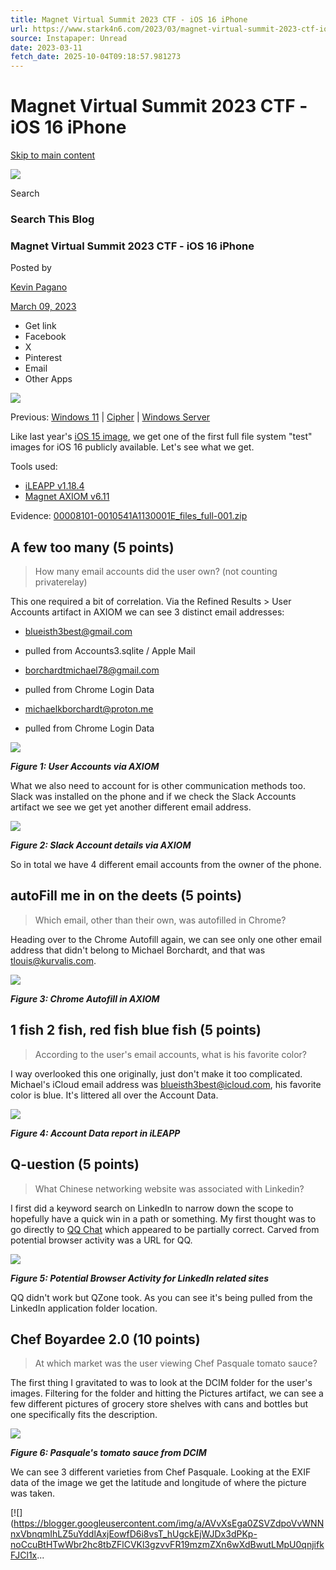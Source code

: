 ```yaml
---
title: Magnet Virtual Summit 2023 CTF - iOS 16 iPhone
url: https://www.stark4n6.com/2023/03/magnet-virtual-summit-2023-ctf-ios-16.html
source: Instapaper: Unread
date: 2023-03-11
fetch_date: 2025-10-04T09:18:57.981273
---
```


# Magnet Virtual Summit 2023 CTF - iOS 16 iPhone

[Skip to main content](#main)

![](https://blogger.googleusercontent.com/img/b/R29vZ2xl/AVvXsEhKbEuDpbWt2h4R7y02WrWiCmAG90SxVmMkXsEXZE0k3gAACuFYgfUVuTHkKpfowS3WWbkh6XGjqMXh77QkxuZv0osjeusHJnR_ehrMU9r8RaAa3a2R61zmMgl3wLsGpQxSh7rCRX4oQEM/s1600/1947245.png)

Search

### Search This Blog

### Magnet Virtual Summit 2023 CTF - iOS 16 iPhone

Posted by

[Kevin Pagano](https://www.blogger.com/profile/13417965550116928863 "author profile")

[March 09, 2023](https://www.stark4n6.com/2023/03/magnet-virtual-summit-2023-ctf-ios-16.html "permanent link")

* Get link
* Facebook
* X
* Pinterest
* Email
* Other Apps

[![](https://blogger.googleusercontent.com/img/b/R29vZ2xl/AVvXsEgIyGhYK1OhICDhBgMhbymi3_Yhbob2ePTHSpa3d6G4qWYe4JwUwYKDTKOpydzQjpk1-jP47LVi5mTIFUooZiYxkBSOWShs8ro1MUptuUcKcWXH6rrCoroToCc-YPBcDrXuBfBzdzi-IpO_BUBuYc2R8A-GLRnQqkk73OG6ksJyR5FOwqE47ZOedLCm/w640-h336/ios-16-og.jpg)](https://blogger.googleusercontent.com/img/b/R29vZ2xl/AVvXsEgIyGhYK1OhICDhBgMhbymi3_Yhbob2ePTHSpa3d6G4qWYe4JwUwYKDTKOpydzQjpk1-jP47LVi5mTIFUooZiYxkBSOWShs8ro1MUptuUcKcWXH6rrCoroToCc-YPBcDrXuBfBzdzi-IpO_BUBuYc2R8A-GLRnQqkk73OG6ksJyR5FOwqE47ZOedLCm/s1200/ios-16-og.jpg)

Previous: [Windows 11](https://www.stark4n6.com/2023/03/magnet-virtual-summit-2023-ctf-windows.html) | [Cipher](https://www.stark4n6.com/2023/03/magnet-virtual-summit-2023-ctf-cipher.html) | [Windows Server](https://www.stark4n6.com/2023/03/magnet-virtual-summit-2023-ctf-windows_8.html)

Like last year's
[iOS 15 image](https://www.stark4n6.com/2022/06/magnet-user-summit-2022-ctf-iphone.html), we get one of the first full file system "test" images for iOS 16 publicly
available. Let's see what we get.

Tools used:

* [iLEAPP v1.18.4](https://github.com/abrignoni/iLEAPP)
* [Magnet AXIOM v6.11](https://www.magnetforensics.com/products/magnet-axiom/)

Evidence: [00008101-0010541A1130001E\_files\_full-001.zip](https://go.magnetforensics.com/e/52162/41A1130001E-files-full-001-zip/lhmdf2/1324250137?h=VjIef9nVy7wB1qONdAWbDcVEBzeNtFMM_Ou-e_OJSOw&_gl=1*17863h4*_ga*MTMwNzI2NDgzMS4xNTkwNDQ2OTMz*_ga_YTB3MPRL03*MTY3OTQyNjg0Ny45NC4xLjE2Nzk0MjczNzguNDIuMC4w)

## A few too many (5 points)

> How many email accounts did the user own? (not counting privaterelay)

This one required a bit of correlation. Via the Refined Results > User
Accounts artifact in AXIOM we can see 3 distinct email addresses:

* blueisth3best@gmail.com

+ pulled from Accounts3.sqlite / Apple Mail

* borchardtmichael78@gmail.com

+ pulled from Chrome Login Data

* michaelkborchardt@proton.me

+ pulled from Chrome Login Data

[![](https://blogger.googleusercontent.com/img/b/R29vZ2xl/AVvXsEioQQntyvwgsQSWiKPOrAvcffDt2cAxxjCnQwoZ8DpMCkbAfO3m7a31To3j0PFeZML_QQRIhopKsJRjDeCvMys0dT6e8N5gGJAa27cwtuOeWO3L_9XIR4GEE8o4AyKLt27p200pQ8KYW73gjKJp4S5nUrQKLmDrtP6OHS-2U5Q4juM5zw5JIeBpgZsd/w640-h198/accounts.png)](https://blogger.googleusercontent.com/img/b/R29vZ2xl/AVvXsEioQQntyvwgsQSWiKPOrAvcffDt2cAxxjCnQwoZ8DpMCkbAfO3m7a31To3j0PFeZML_QQRIhopKsJRjDeCvMys0dT6e8N5gGJAa27cwtuOeWO3L_9XIR4GEE8o4AyKLt27p200pQ8KYW73gjKJp4S5nUrQKLmDrtP6OHS-2U5Q4juM5zw5JIeBpgZsd/s724/accounts.png)

***Figure 1: User Accounts via AXIOM***

What we also need to account for is other communication methods too. Slack
was installed on the phone and if we check the Slack Accounts artifact we
see we get yet another different email address.

[![](https://blogger.googleusercontent.com/img/b/R29vZ2xl/AVvXsEia69oIXwZeXWff8ECN-QEp5Is-PfF-xTbq4T0zMvPpCO8NeZaGnndVkcoqemM-gBU4AS-sDVRWfFfr_K5OrZgnFdDL1r4uy3RY7IxskSoYf-hdkSg90vPkcLWH-2puGycLYmja_fU1ZMenOeUHqGWRJS-qJmhDOvkWyqPZuaK6r8Mq_XMYHnHHVt1w/w640-h389/slack.png)](https://blogger.googleusercontent.com/img/b/R29vZ2xl/AVvXsEia69oIXwZeXWff8ECN-QEp5Is-PfF-xTbq4T0zMvPpCO8NeZaGnndVkcoqemM-gBU4AS-sDVRWfFfr_K5OrZgnFdDL1r4uy3RY7IxskSoYf-hdkSg90vPkcLWH-2puGycLYmja_fU1ZMenOeUHqGWRJS-qJmhDOvkWyqPZuaK6r8Mq_XMYHnHHVt1w/s629/slack.png)

***Figure 2: Slack Account details via AXIOM***

So in total we have 4 different
email accounts from the owner of the phone.

## autoFill me in on the deets (5 points)

> Which email, other than their own, was autofilled in Chrome?

Heading over to the Chrome Autofill again, we can see only one other
email address that didn't belong to Michael Borchardt, and that was
tlouis@kurvalis.com.

[![](https://blogger.googleusercontent.com/img/a/AVvXsEj9aV03CItQX3e73dv0QNFUTSVXXfzDZ5UDBoGLoU9n-uF40nSfQdNi95DrttA7vbutJFPsof2CwpQFrKnKEvLHrjEWiXSjM2JJOx4AsKmwcnjtQcJ8wPc0F2OK8azYtF693J_tOfcwVC4lmADvSM2-lTP6-3NDUXehLw4ssjlnpfG-Xr0P3VFhlZlL=w640-h300)](https://blogger.googleusercontent.com/img/a/AVvXsEj9aV03CItQX3e73dv0QNFUTSVXXfzDZ5UDBoGLoU9n-uF40nSfQdNi95DrttA7vbutJFPsof2CwpQFrKnKEvLHrjEWiXSjM2JJOx4AsKmwcnjtQcJ8wPc0F2OK8azYtF693J_tOfcwVC4lmADvSM2-lTP6-3NDUXehLw4ssjlnpfG-Xr0P3VFhlZlL)

***Figure 3: Chrome Autofill in AXIOM***

## 1 fish 2 fish, red fish blue fish (5 points)

> According to the user's email accounts, what is his favorite
> color?

I way overlooked this one originally, just don't make it too
complicated. Michael's iCloud email address was
blueisth3best@icloud.com, his favorite color is
blue. It's littered all
over the Account Data.

[![](https://blogger.googleusercontent.com/img/a/AVvXsEhMJ8bTUc0KRP30wgufYQ9kkzx56-0Sc5-QJDFvwDJBbt5uJz8PgDhVM2KKkiW5Qb9cOIXl25IYIGqY2iooAoZhqUqx3LJ7pP9qb4k5Grvc0VMRx5KYl9YWWlxosohHAEDnNAygKuRS34q_J7mYE5bzil5X8sEvkAs-u1SwtUIdlScaaSQ8NTPE7pbe=w640-h509)](https://blogger.googleusercontent.com/img/a/AVvXsEhMJ8bTUc0KRP30wgufYQ9kkzx56-0Sc5-QJDFvwDJBbt5uJz8PgDhVM2KKkiW5Qb9cOIXl25IYIGqY2iooAoZhqUqx3LJ7pP9qb4k5Grvc0VMRx5KYl9YWWlxosohHAEDnNAygKuRS34q_J7mYE5bzil5X8sEvkAs-u1SwtUIdlScaaSQ8NTPE7pbe)

***Figure 4: Account Data report in iLEAPP***

## Q-uestion (5 points)

> What Chinese networking website was associated with Linkedin?

I first did a keyword search on LinkedIn to narrow down the
scope to hopefully have a quick win in a path or something. My
first thought was to go directly to
[QQ Chat](https://en.wikipedia.org/wiki/Tencent_QQ)
which appeared to be partially correct. Carved from potential
browser activity was a URL for QQ.

[![](https://blogger.googleusercontent.com/img/a/AVvXsEiguaTD9Q08G3uXAMOHzagE1ev5InbujdY-AQHalzEa0vkL3PTeFngPJduhyV230Odxw9InW5EFf1CWI97oxIRt_R2RDX50h85gWWUQCdQcbMVIFFRdq467bOUgnAodA-Td5VuPoW0FDhDLTZdgiP1uWmsdH4O8YYApxaZpRp6tYlL9F66uSbK7PKnS=w640-h400)](https://blogger.googleusercontent.com/img/a/AVvXsEiguaTD9Q08G3uXAMOHzagE1ev5InbujdY-AQHalzEa0vkL3PTeFngPJduhyV230Odxw9InW5EFf1CWI97oxIRt_R2RDX50h85gWWUQCdQcbMVIFFRdq467bOUgnAodA-Td5VuPoW0FDhDLTZdgiP1uWmsdH4O8YYApxaZpRp6tYlL9F66uSbK7PKnS)

***Figure 5: Potential Browser Activity for LinkedIn related
sites***

QQ didn't work but
QZone took. As you can see
it's being pulled from the LinkedIn application folder location.

## Chef Boyardee 2.0 (10 points)

> At which market was the user viewing Chef Pasquale tomato sauce?

The first thing I gravitated to was to look at the DCIM folder for the
user's images. Filtering for the folder and hitting the Pictures
artifact, we can see a few different pictures of grocery store shelves
with cans and bottles but one specifically fits the description.

[![](https://blogger.googleusercontent.com/img/a/AVvXsEjV_lkem4pIxGUq056wNn4N3gGxuPDEWCm0QfBRRx2hmEDhyPUHDGa-5wcz8DQl7HgHlSiXcSciITxW0qH2deOOxPDMPHr73jzTIr82W8JrblgEo1pB1gFViZqONFP5jwJ74L39wwghbcQ_8o00h0aUw9uM32Z4OSpe1JWw8s4n7dbjwFu16zRevKMp=w565-h640)](https://blogger.googleusercontent.com/img/a/AVvXsEjV_lkem4pIxGUq056wNn4N3gGxuPDEWCm0QfBRRx2hmEDhyPUHDGa-5wcz8DQl7HgHlSiXcSciITxW0qH2deOOxPDMPHr73jzTIr82W8JrblgEo1pB1gFViZqONFP5jwJ74L39wwghbcQ_8o00h0aUw9uM32Z4OSpe1JWw8s4n7dbjwFu16zRevKMp)

***Figure 6: Pasquale's tomato sauce from DCIM***

We can see 3 different varieties from Chef Pasquale. Looking at the
EXIF data of the image we get the latitude and longitude of where the
picture was taken.

[![](https://blogger.googleusercontent.com/img/a/AVvXsEga0ZSVZdpoVvWNNnxVbnqmIhLZ5uYddlAxjEowfD6i8vsT_hUgckEjWJDx3dPKp-noCcuBtHTwWbr2hc8tbZFlCVKl3gzvvFR19mzmZXn6wXdBwutLMpU0qnjifkFJCl1x...